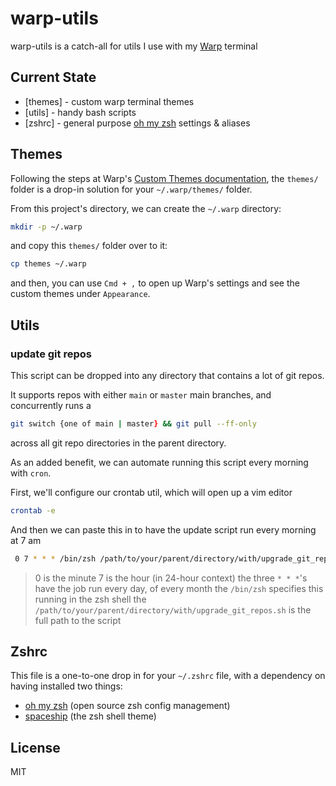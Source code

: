 # warp-utils

warp-utils is a catch-all for utils I use with my [Warp](https://www.warp.dev/) terminal

## Current State

- [themes] - custom warp terminal themes
- [utils] - handy bash scripts
- [zshrc] - general purpose [oh my zsh](https://ohmyz.sh/) settings & aliases

## Themes

Following the steps at Warp's [Custom Themes documentation](https://docs.warp.dev/appearance/custom-themes), the `themes/` folder is a drop-in solution for your `~/.warp/themes/` folder.

From this project's directory, we can create the `~/.warp` directory:
```zsh
mkdir -p ~/.warp
```

and copy this `themes/` folder over to it:

```zsh
cp themes ~/.warp
```

and then, you can use `Cmd + ,` to open up Warp's settings and see the custom themes under `Appearance`.

## Utils

### update git repos

This script can be dropped into any directory that contains a lot of git repos.

It supports repos with either `main` or `master` main branches, and concurrently runs a
```zsh
git switch {one of main | master} && git pull --ff-only
```
across all git repo directories in the parent directory.

As an added benefit, we can automate running this script every morning with `cron`.

First, we'll configure our crontab util, which will open up a vim editor
```zsh
crontab -e
```

And then we can paste this in to have the update script run every morning at 7 am
```zsh
 0 7 * * * /bin/zsh /path/to/your/parent/directory/with/upgrade_git_repos.sh
```

> 0 is the minute
> 7 is the hour (in 24-hour context)
> the three `* * *`'s have the job run every day, of every month
> the `/bin/zsh` specifies this running in the zsh shell
> the `/path/to/your/parent/directory/with/upgrade_git_repos.sh` is the full path to the script

## Zshrc

This file is a one-to-one drop in for your `~/.zshrc` file, with a dependency on having installed two things:
- [oh my zsh](https://ohmyz.sh/) (open source zsh config management)
- [spaceship](https://spaceship-prompt.sh/getting-started/) (the zsh shell theme)

## License

MIT

